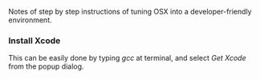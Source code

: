 Notes of step by step instructions of tuning OSX into a developer-friendly environment.

### Install Xcode

This can be easily done by typing *gcc* at terminal, and select *Get Xcode* from the popup dialog.

